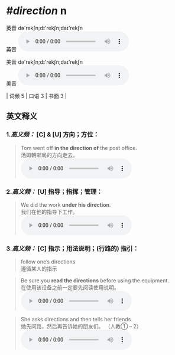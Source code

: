 # ***\#direction*** n
英音 də'rekʃn;dɪ'rekʃn;daɪ'rekʃn  
英音
<audio src="./media/direction1.aac" controls="controls"></audio>

美音 də'rekʃn;dɪ'rekʃn;daɪ'rekʃn  
美音
<audio src="./media/direction .aac" controls="controls"></audio>



| 词频 5 | 口语 3 | 书面 3 |  

英文释义
---
### 1.*高义频：* **[C] & [U] 方向；方位：**  

 > Tom went off **in the direction of** the post office.   
 > 汤姆朝邮局的方向走去。    
<audio src="./media/direction-1 .aac" controls="controls"></audio>

### 2.*高义频：* **[U] 指导；指挥；管理：**  

 > We did the work **under his direction**.   
 > 我们在他的指导下工作。    
<audio src="./media/direction-2 .aac" controls="controls"></audio>

### 3.*高义频：* **[C] 指示；用法说明；(行路的) 指引：**  

 > follow one’s directions   
 > 遵循某人的指示    

 > Be sure you **read the directions** before using the equipment.   
 > 在使用该设备之前一定要先阅读使用说明。    
<audio src="./media/direction-4 .aac" controls="controls"></audio>

 > She asks directions and then tells her friends.  
 > 她先问路，然后再告诉她的朋友们。  （人教① – 2）  
<audio src="./media/direction-3 .aac" controls="controls"></audio>


